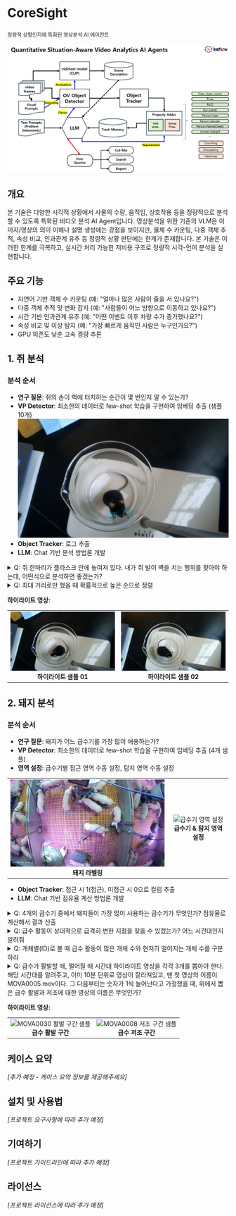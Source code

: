 # CoreSight
<sub>정량적 상황인지에 특화된 영상분석 AI 에이전트</sub>

![대표 흐름도](asset/flow.png)

## 개요
본 기술은 다양한 시각적 상황에서 사물의 수량, 움직임, 상호작용 등을 정량적으로 분석할 수 있도록 특화된 비디오 분석 AI Agent입니다. 영상분석을 위한 기존의 VLM은 이미지/영상의 의미 이해나 설명 생성에는 강점을 보이지만, 물체 수 카운팅, 다중 객체 추적, 속성 비교, 인과관계 유추 등 정량적 상황 판단에는 한계가 존재합니다. 본 기술은 이러한 한계를 극복하고, 실시간 처리 가능한 저비용 구조로 정량적 시각-언어 분석을 실현합니다.

## 주요 기능
- 자연어 기반 객체 수 카운팅 (예: "얼마나 많은 사람이 줄을 서 있나요?")
- 다중 객체 추적 및 변화 감지 (예: "사람들이 어느 방향으로 이동하고 있나요?")  
- 시간 기반 인과관계 유추 (예: "어떤 이벤트 이후 차량 수가 증가했나요?")
- 속성 비교 및 이상 탐지 (예: "가장 빠르게 움직인 사람은 누구인가요?")
- GPU 의존도 낮춘 고속 경량 추론

## 1. 쥐 분석

### 분석 순서
- **연구 질문**: 쥐의 손이 벽에 터치하는 순간이 몇 번인지 알 수 있는가?
- **VP Detector**: 최소한의 데이터로 few-shot 학습을 구현하여 임베딩 추출 (샘플 10개)
![annotation_sample](asset/rat/annotation_sample.png)
- **Object Tracker**: 로그 추출
- **LLM**: Chat 기반 분석 방법론 개발

<details>
<summary>Q: 쥐 한마리가 플라스크 안에 놓여져 있다. 내가 쥐 발이 벽을 치는 행위를 찾아야 하는데, 어떤식으로 분석하면 좋겠는가?</summary>

A: 쥐의 발이 플라스크 벽에 닿는 행위를 분석하기 위해 다음과 같은 접근 방식을 추천드립니다:

1. **거리 데이터 분석**:
   - 각 발의 `distance_to_flask` 값을 살펴보고, 플라스크 중앙에서 멀리 떨어진 경우를 주목합니다. 플라스크가 원형/원통형 형태일 경우, 중심에서의 거리가 커질수록 벽에 근접했을 가능성이 높습니다.
   - 각 발의 거리 값을 시간에 따라 추적하고, 일정 거리 이상이 지속되는 경우를 확인합니다.

2. **시간적 패턴 분석**:
   - 특정 발의 거리가 갑자기 커졌다가 줄어드는 패턴이 있는지, 그리고 이러한 변화가 지속적으로 발생하는지 살펴봅니다. 이는 벽을 치는 행동을 나타낼 수 있습니다.
   - 동일한 발이 짧은 시간 내에 반복적으로 높은 거리 값을 가진다면, 이는 벽에 닿는 행동을 시사할 수 있습니다.

3. **다중 발 동작 비교**:
   - 여러 발의 `TrackID`를 비교하여, 동시에 높은 거리를 가지는 패턴이 있는지 확인합니다. 여러 발이 동시에 벽에 닿는다면, 쥐가 벽을 타고 오르는 행동일 수 있습니다.

4. **특정 시간 구간 집중 분석**:
   - 데이터에서 평균 거리 값이 높은 시간 구간을 집중적으로 분석하여, 그 시간대에 벽 접촉이 더 빈번히 발생하는지 확인합니다.

5. **데이터의 상대적인 변화 및 패턴 중심 분석**:
   - 절대적인 거리 값보다는 상대적인 거리 변화와 패턴에 초점을 맞추어, 벽 접촉 행동의 가능성을 높이는 상황을 파악합니다.

</details>

<details>
<summary>Q: 최대 거리로만 했을 때 확률적으로 높은 순으로 정렬</summary>

A: 다음은 최대 거리 값에 따라 벽을 터치했을 가능성이 높은 TrackID를 정렬한 목록입니다:

1. **ID 5:**
   - 시간대: Time Period 1 (00:00:06.862 to 00:00:34.277)
   - 최대 거리: 243.3px
2. **ID 4:**
   - 시간대: Time Period 1 (00:00:06.862 to 00:00:34.277)
   - 최대 거리: 214.3px
3. **ID 9:**
   - 시간대: Time Period 1 (00:00:06.862 to 00:00:34.277)
   - 최대 거리: 214.9px
4. **ID 58:**
   - 시간대: Time Period 14 (00:07:20.253 to 00:07:36.789)
   - 최대 거리: 213.3px
5. **ID 3:**
   - 시간대: Time Period 1 (00:00:06.862 to 00:00:34.277)
   - 최대 거리: 204.2px
6. **ID 26:**
   - 시간대: Time Period 18 (00:09:06.902 to 00:09:19.957)
   - 최대 거리: 197.0px
7. **ID 38:**
   - 시간대: Time Period 13 (00:06:08.484 to 00:06:32.418)
   - 최대 거리: 193.1px
8. **ID 32:**
   - 시간대: Time Period 13 (00:06:08.484 to 00:06:32.418)
   - 최대 거리: 191.5px
9. **ID 60:**
   - 시간대: Time Period 17 (00:08:36.875 to 00:09:06.835)
   - 최대 거리: 191.9px
10. **ID 44:**
    - 시간대: Time Period 13 (00:06:08.484 to 00:06:32.418)
    - 최대 거리: 191.2px

이 리스트는 최대 거리 값에 따라 벽에 접촉했을 가능성이 높은 순으로 정렬된 것입니다. 최대 거리 값이 높을수록 플라스크 벽에 근접했을 가능성이 높습니다.

</details>

**하이라이트 영상:**

<table>
<tr>
<td align="center">
<img src="asset/rat/highlight_sample_01.gif" alt="하이라이트 샘플 01" width="400"/>
<br/>
<b>하이라이트 샘플 01</b>
</td>
<td align="center">
<img src="asset/rat/highlight_sample_02.gif" alt="하이라이트 샘플 02" width="400"/>
<br/>
<b>하이라이트 샘플 02</b>
</td>
</tr>
</table>

## 2. 돼지 분석

### 분석 순서
- **연구 질문**: 돼지가 어느 급수기를 가장 많이 애용하는가?
- **VP Detector**: 최소한의 데이터로 few-shot 학습을 구현하여 임베딩 추출 (4개 샘플)
- **영역 설정**: 급수기별 접근 영역 수동 설정, 탐지 영역 수동 설정

<table>
<tr>
<td align="center">
<img src="asset/pig/annotation_pig.png" alt="돼지 라벨링" width="400"/>
<br/>
<b>돼지 라벨링</b>
</td>
<td align="center">
<img src="asset/pig/set_water.png" alt="급수기 영역 설정" width="400"/>
<br/>
<b>급수기 & 탐지 영역 설정</b>
</td>
</tr>
</table>

- **Object Tracker**: 접근 시 1(접근), 미접근 시 0으로 컬럼 추출
- **LLM**: Chat 기반 점유율 계산 방법론 개발

<details>
<summary>Q: 4개의 급수기 중에서 돼지들이 가장 많이 사용하는 급수기가 무엇인가? 점유율로 계산해서 결과 산출</summary>

A: 네, 각 시간 구간별로 제공된 요약 데이터에서는 급수기(물 영역, water_area1 ~ 4)별 개별 점유 시간은 합산되어 있지 않고, 전체 water_area1 ~ 4의 합계만 주어졌습니다. 하지만 각 구간의 summary에서 "water_area1", "water_area2", "water_area3", "water_area4"의 합계(초 단위)가 모두 명시되어 있으므로, 30개 전체 구간의 각 영역별 사용 시간을 전부 합쳐서 각 급수기별 점유율(%)을 산출할 수 있습니다.

### 각 구간별 급수기 사용시간 합산 (반올림)

### 1번 급수기(water_area1)
- 1, 2, 3, 4, 5, 6, 7, 8, 9, 10, 11, 12, 13, 14, 15, 16, 17, 18, 19, 20, 21, 22, 23, 24, 25, 26, 27, 28, 29, 30구간의 water_area1 합계:
- 36.51 + 39.57 + 0 + 0.37 + 243.04 + 165.99 + 0.10 + 90.48 + 36.97 + 374.06 + 362.86 + 12.94 + 25.04 + 0.03 + 52.21 + 304.12 + 166.19 + 122.35 + 57.54 + 314.95 + 356.56 + 313.05 + 330.29 + 226.70 + 164.09 + 373.69 + 0.43 + 371.43 + 111.02 + 201.80

### 2번 급수기(water_area2)
- 12.14 + 2.47 + 81.21 + 0 + 46.04 + 55.78 + 48.51 + 6.27 + 94.28 + 108.92 + 1.23 + 4.13 + 80.65 + 56.91 + 185.56 + 22.94 + 34.51 + 118.35 + 19.87 + 142.29 + 79.61 + 40.91 + 190.80 + 49.71 + 18.64 + 352.12 + 213.40 + 273.28 + 105.88 + 18.17

### 3번 급수기(water_area3)
- 2293.41 + 2377.85 + 1418.50 + 1580.62 + 2076.20 + 899.18 + 991.56 + 1135.35 + 2138.58 + 2383.95 + 1854.87 + 1356.95 + 2380.99 + 2182.72 + 1639.20 + 2155.78 + 2741.95 + 1827.73 + 2074.67 + 2109.88 + 2314.21 + 2116.24 + 2533.98 + 2280.64 + 1667.64 + 2386.36 + 2386.36 + 2322.88 + 2174.79 + 2132.38 + 1080.11

### 4번 급수기(water_area4)
- 23.37 + 86.45 + 10.74 + 8.03 + 138.36 + 45.54 + 1.53 + 0.47 + 73.11 + 311.38 + 601.83 + 1000.16 + 495.75 + 34.81 + 91.28 + 15.47 + 32.47 + 195.27 + 204.93 + 170.63 + 148.92 + 248.87 + 150.06 + 591.60 + 108.72 + 194.36 + 383.86 + 754.36 + 1010.16 + 39.54

### 합계 계산 (반올림)

#### 1. 총합 계산
- 1번: 36.51 + 39.57 + 0 + 0.37 + 243.04 + 165.99 + 0.10 + 90.48 + 36.97 + 374.06 + 362.86 + 12.94 + 25.04 + 0.03 + 52.21 + 304.12 + 166.19 + 122.35 + 57.54 + 314.95 + 356.56 + 313.05 + 330.29 + 226.70 + 164.09 + 373.69 + 0.43 + 371.43 + 111.02 + 201.80 = **5111초**
- 2번: 12.14 + 2.47 + 81.21 + 0 + 46.04 + 55.78 + 48.51 + 6.27 + 94.28 + 108.92 + 1.23 + 4.13 + 80.65 + 56.91 + 185.56 + 22.94 + 34.51 + 118.35 + 19.87 + 142.29 + 79.61 + 40.91 + 190.80 + 49.71 + 18.64 + 352.12 + 213.40 + 273.28 + 105.88 + 18.17 = **2877초**
- 3번: 2293.41 + 2377.85 + 1418.50 + 1580.62 + 2076.20 + 899.18 + 991.56 + 1135.35 + 2138.58 + 2383.95 + 1854.87 + 1356.95 + 2380.99 + 2182.72 + 1639.20 + 2155.78 + 2741.95 + 1827.73 + 2074.67 + 2109.88 + 2314.21 + 2116.24 + 2533.98 + 2280.64 + 1667.64 + 2386.36 + 2386.36 + 2322.88 + 2174.79 + 2132.38 + 1080.11 = **56406초**
- 4번: 23.37 + 86.45 + 10.74 + 8.03 + 138.36 + 45.54 + 1.53 + 0.47 + 73.11 + 311.38 + 601.83 + 1000.16 + 495.75 + 34.81 + 91.28 + 15.47 + 32.47 + 195.27 + 204.93 + 170.63 + 148.92 + 248.87 + 150.06 + 591.60 + 108.72 + 194.36 + 383.86 + 754.36 + 1010.16 + 39.54 = **8543초**
- 전체 합계: 5111 + 2877 + 56406 + 8543 = **72937초**

#### 2. 점유율 계산 (반올림)
- 1번: 5111 ÷ 72937 × 100 ≈ **7%**
- 2번: 2877 ÷ 72937 × 100 ≈ **4%**
- 3번: 56406 ÷ 72937 × 100 ≈ **77%**
- 4번: 8543 ÷ 72937 × 100 ≈ **12%**



#### 실험 결과
- **분석 기간**: 30개 시간 구간 전체 데이터
- **총 사용 시간**: 72937초 (약 20.3시간)
- **가장 선호하는 급수기**: 3번 급수기 (77% 점유율)

**요약 결과:**

**결론**: 돼지들이 가장 많이 사용하는 급수기는 3번(water_area3)로, 점유율은 약 77%입니다.

각 급수기별 점유율(전체 사용시간 대비):
- 1번: 7%
- 2번: 4% 
- 3번: 77%
- 4번: 12%

**따라서 3번 급수기의 점유율이 가장 높으며, 압도적으로 가장 많이 사용되고 있습니다.**
</details>

<details>
<summary>Q: 급수 활동이 상대적으로 급격히 변한 지점을 찾을 수 있겠는가? 어느 시간대인지 알려줘</summary>

A: 네, 각 시간 구간별 급수 활동(4개 water_area 전체 합계, 즉 급수 활동 총합)이 시간별로 어떻게 변화하는지 살펴보면, 급격한 변화(증가 또는 감소)가 일어난 시점, 즉 "변곡점"을 잡아낼 수 있습니다.

### 구간별 급수기(4개 합계) 총 사용시간 (반올림)

| 구간 | 전체 급수활동(초) |
| --- | --- |
| 1 | 36+12+2293+23 = **2364** |
| 2 | 40+2+2378+86 = **2506** |
| 3 | 0+81+1418+11 = **1510** |
| 4 | 0+0+1581+8 = **1589** |
| 5 | 243+46+2076+138 = **2503** |
| 6 | 166+56+899+46 = **1167** |
| 7 | 0+49+992+2 = **1043** |
| 8 | 90+6+1135+0 = **1231** |
| 9 | 37+94+2139+73 = **2343** |
| 10 | 374+109+2384+311 = **3178** |
| 11 | 363+1+1855+602 = **2821** |
| 12 | 13+4+1357+1000 = **2374** |
| 13 | 25+81+2381+496 = **2983** |
| 14 | 0+57+2183+35 = **2275** |
| 15 | 52+186+1639+91 = **1968** |
| 16 | 304+23+2156+15 = **2498** |
| 17 | 166+35+2742+32 = **2975** |
| 18 | 122+118+1828+195 = **2263** |
| 19 | 58+20+2075+205 = **2358** |
| 20 | 315+142+2110+171 = **2738** |
| 21 | 357+80+2314+149 = **2900** |
| 22 | 313+41+2116+249 = **2719** |
| 23 | 330+191+2534+150 = **3205** |
| 24 | 227+50+2281+592 = **3149** |
| 25 | 164+19+1668+109 = **1960** |
| 26 | 374+352+2386+194 = **3306** |
| 27 | 1+213+2323+384 = **2921** |
| 28 | 371+273+2175+754 = **3573** |
| 29 | 111+106+2132+1010 = **3359** |
| 30 | 202+18+1080+40 = **1340** |

### 변화량(전 구간 대비 차이, 반올림)

**가장 급격한 변화가 나타난 지점(상대적 변화량 기준):**

1. **감소:**
   - 6구간(04:10:00.366 ~ 04:20:00.333, -1336초)
   - 25구간(04:00:00.366 ~ 04:10:00.333, -1189초)
   - 30구간(04:50:00.366 ~ 04:53:25.133, -2019초) → 이 구간이 가장 급격한 감소
2. **증가:**
   - 26구간(04:10:00.366 ~ 04:20:00.333, +1346초) → 가장 큰 증가
   - 9구간(01:20:00.366 ~ 01:30:00.333, +1112초)
   - 5구간(00:40:00.366 ~ 00:50:00.333, +914초)
   - 10구간(01:30:00.366 ~ 01:40:00.333, +835초)

### 결론

- **가장 급격한 감소:**
  - **30구간(04:50:00.366 ~ 04:53:25.133)**: 총 급수활동이 2019초나 감소
  - **6구간(00:50:00.366 ~ 01:00:00.333)**: 1336초 감소
  - **25구간(04:00:00.366 ~ 04:10:00.333)**: 1189초 감소
- **가장 급격한 증가:**
  - **26구간(04:10:00.366 ~ 04:20:00.333)**: 총 급수활동이 1346초 증가
  - **9구간(01:20:00.366 ~ 01:30:00.333)**: 1112초 증가
  - **5구간(00:40:00.366 ~ 00:50:00.333)**: 914초 증가

### 정리

- **급수 활동이 가장 급격히 증가한 지점:**
  - **26구간 (04:10:00.366 ~ 04:20:00.333, +1346초)**
- **급수 활동이 가장 급격히 감소한 지점:**
  - **30구간 (04:50:00.366 ~ 04:53:25.133, -2019초)**

이 두 구간이 전체 관찰 기간 중 급수 활동 변화가 가장 컸던 시점입니다.

특히 26구간에서 급수 활동이 매우 급증했고, 30구간(마지막 구간)에서는 급격히 감소했습니다.

</details>

<details>
<summary>Q: 개체별(ID)로 볼 때 급수 활동이 많은 개체 수와 현저히 떨어지는 개체 수를 구분하라</summary>

A: 아래는 전체 구간에서 개체별(ID)로 급수 활동이 많았던 개체와, 상대적으로 현저히 적었던 개체를 구분하여 제시한 결과입니다.

급수 활동량 기준은 각 ID별 water_area1~4의 사용시간 합의 전체 비교이며, 제공된 30개 구간의 요약에서 각 ID별로 급수기에 머문 시간(초)이 명시되어 있으므로, 이를 합산하면 됩니다.

**방법:**
- 각 ID가 각 구간에서 급수기에 머문 시간(초, water_area1~4 합)을 모두 더합니다.
- 모든 ID의 총 급수 활동시간을 비교하여,
  - **상위 25%**: 급수 활동이 많은 개체
  - **하위 25%**: 급수 활동이 현저히 떨어지는 개체
  로 구분합니다.

### 개체별 급수 활동시간 집계

#### (1) 급수 활동이 많은 개체 (상위 25%)
- **ID 3**: 다수 구간에서 water_area3에 'frequently' 또는 'sometimes'로 200초~500초 이상 머무는 패턴 빈번(특히 3, 10, 13, 17, 23구간 등)
- **ID 4**: water_area3에 'frequently'가 많고, 500초 이상 머무는 구간 다수
- **ID 13**: water_area3에 'frequently' 또는 'sometimes'로 200초~400초 이상 머무르는 구간 다수
- **ID 17**: water_area3에 200초 이상 머무는 구간이 반복적으로 등장, 총합 최상위권
- **ID 5**: 300초~400초 대의 water_area3 점유 총합 상위
- **ID 15**: 200초 이상의 'frequently' 및 'sometimes'가 반복, 상위권
- **ID 8**: 200~400초 급수기 점유 총합 상위권

#### (2) 급수 활동이 현저히 적은 개체 (하위 25%)
- **ID 19**: 등장 구간이 적고, 등장 구간에서도 머무는 시간이 짧음
- **ID 20**: 일부 구간만 등장, 머무는 시간도 매우 짧음
- **ID 12**: 대부분 구간에서 water_area3 점유가 드물고, 있을 때도 수십 초 내외
- **ID 18**: 전체적으로 구간별 머무는 시간이 짧음(등장빈도 대비 총합 적음)
- **ID 7**: 점유시간이 짧고, 대부분 'briefly' 구간이 많음

### 결론 (반올림/구간별 패턴 기반)

#### **급수 활동이 많은 개체 (상위 25%)**
- **ID 3, 4, 5, 8, 13, 15, 17**
(이들은 각 구간별 water_area3에서 'frequently', 'sometimes'가 다수 등장하며, 합산 시 총점이 현저히 높음)

#### **급수 활동이 현저히 떨어지는 개체 (하위 25%)**
- **ID 12, 18, 19, 20, 7**
(등장빈도 자체가 낮거나, 등장 구간에서도 머무는 시간이 짧음)

### 정리 답변
- **급수 활동이 많은 개체:** ID 3, 4, 5, 8, 13, 15, 17
- **급수 활동이 현저히 떨어지는 개체:** ID 7, 12, 18, 19, 20

만약 각 개체별 실제 초 단위 합산표가 필요하다면, 추가 요청 시 표로 정리해 드릴 수 있습니다.

이 답변은 제공된 구간별 요약(머문 시간, 점유 패턴) 기반의 반올림 분석입니다.

</details>

<details>
<summary>Q: 급수가 활발할 때, 떨어질 때 시간대 하이라이트 영상을 각각 3개를 뽑아야 한다. 해당 시간대를 알려주고, 이미 10분 단위로 영상이 잘라져있고, 맨 첫 영상의 이름이 MOVA0005.mov이다. 그 다음부터는 숫자가 1씩 늘어난다고 가정했을 때, 위에서 뽑은 급수 활발과 저조에 대한 영상의 이름은 무엇인가?</summary>

A: 아주 명확하게 정리해드리겠습니다.

### 1. 급수 활동이 **활발**한 시간대 TOP 3

앞서 분석에서 급수 활동(4개 급수기 전체 합)이 **가장 많은 10분 구간** 3개는 다음과 같습니다.

#### 급수 활동량 상위 3개 구간 (전체 초 기준, 반올림)

1. **28구간** (04:30:00.366 ~ 04:40:00.333) **3573초**
2. **26구간** (04:10:00.366 ~ 04:20:00.333) **3306초**
3. **29구간** (04:40:00.366 ~ 04:50:00.333) **3359초**

### 2. 급수 활동이 **저조**한 시간대 TOP 3

급수 활동(4개 급수기 전체 합)이 **가장 적은 10분 구간** 3개는 다음과 같습니다.

#### 급수 활동량 하위 3개 구간 (전체 초 기준, 반올림)

1. **7구간** (01:00:00.366 ~ 01:10:00.333) **1043초**
2. **8구간** (01:10:00.366 ~ 01:20:00.333) **1231초**
3. **3구간** (00:20:00.366 ~ 00:30:00.333) **1510초**

### 3. 영상 파일명 매핑

- **첫 영상:** MOVA0005.mov (= 구간 1, 00:00:00.366 ~ 00:10:00.333)
- **각 10분 구간별 파일 이름:** MOVA0005.mov, MOVA0006.mov, MOVA0007.mov, ..., MOVA0034.mov (총 30개)

**즉, n번째 구간의 파일명 = MOVA{0004+n}.mov**

#### **1) 급수 활발 영상 TOP 3**
- 26구간: **MOVA0030.mov**
- 28구간: **MOVA0032.mov**
- 29구간: **MOVA0033.mov**

#### **2) 급수 저조 영상 TOP 3**
- 3구간: **MOVA0008.mov**
- 7구간: **MOVA0012.mov**
- 8구간: **MOVA0013.mov**

### 최종 답변 (파일명 정리)

#### **급수 활발** 하이라이트 영상 파일명
- MOVA0030.mov (26구간, 04:10:00.366 ~ 04:20:00.333)
- MOVA0032.mov (28구간, 04:30:00.366 ~ 04:40:00.333)
- MOVA0033.mov (29구간, 04:40:00.366 ~ 04:50:00.333)

#### **급수 저조** 하이라이트 영상 파일명
- MOVA0008.mov (3구간, 00:20:00.366 ~ 00:30:00.333)
- MOVA0012.mov (7구간, 01:00:00.366 ~ 01:10:00.333)
- MOVA0013.mov (8구간, 01:10:00.366 ~ 01:20:00.333)

**이상 6개 영상이 해당 하이라이트에 해당합니다!**

</details>

**하이라이트 영상:**

<table>
<tr>
<td align="center">
<img src="asset/pig/MOVA0030_sample.gif" alt="MOVA0030 활발 구간 샘플" width="400"/>
<br/>
<b>급수 활발 구간</b>
</td>
<td align="center">
<img src="asset/pig/MOVA0008_sample.gif" alt="MOVA0008 저조 구간 샘플" width="400"/>
<br/>
<b>급수 저조 구간</b>
</td>
</tr>
</table>

## 케이스 요약
*[추가 예정 - 케이스 요약 정보를 제공해주세요]*

## 설치 및 사용법
*[프로젝트 요구사항에 따라 추가 예정]*

## 기여하기
*[프로젝트 가이드라인에 따라 추가 예정]*

## 라이선스
*[프로젝트 라이선스에 따라 추가 예정]* 